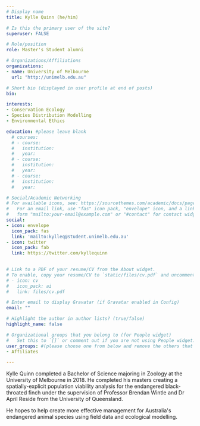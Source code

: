 ```yaml
---
# Display name
title: Kylle Quinn (he/him)

# Is this the primary user of the site?
superuser: FALSE

# Role/position
role: Master's Student alumni

# Organizations/Affiliations
organizations:
- name: University of Melbourne
  url: "http://unimelb.edu.au"

# Short bio (displayed in user profile at end of posts)
bio: 

interests:
- Conservation Ecology
- Species Distribution Modelling
- Environmental Ethics

education: #please leave blank
  # courses:
  # - course:
  #   institution:
  #   year:
  # - course:
  #   institution:
  #   year:
  # - course:
  #   institution:
  #   year:

# Social/Academic Networking
# For available icons, see: https://sourcethemes.com/academic/docs/page-builder/#icons
#   For an email link, use "fas" icon pack, "envelope" icon, and a link in the
#   form "mailto:your-email@example.com" or "#contact" for contact widget.
social:
- icon: envelope
  icon_pack: fas
  link: 'mailto:kylleq@student.unimelb.edu.au'
- icon: twitter
  icon_pack: fab
  link: https://twitter.com/kyllequinn

  
# Link to a PDF of your resume/CV from the About widget.
# To enable, copy your resume/CV to `static/files/cv.pdf` and uncomment the lines below.
# - icon: cv
#   icon_pack: ai
#   link: files/cv.pdf

# Enter email to display Gravatar (if Gravatar enabled in Config)
email: ""

# Highlight the author in author lists? (true/false)
highlight_name: false

# Organizational groups that you belong to (for People widget)
#   Set this to `[]` or comment out if you are not using People widget.
user_groups: #(please choose one from below and remove the others that aren't needed)
- Affiliates

---
```


Kylle Quinn completed a Bachelor of Science majoring in Zoology at the University of Melbourne in 2018. He completed his masters creating a spatially-explicit population viability analysis for the endangered black-throated finch under the supervision of Professor Brendan Wintle and Dr April Reside from the University of Queensland. 

He hopes to help create more effective management for Australia's endangered animal species using field data and ecological modelling.